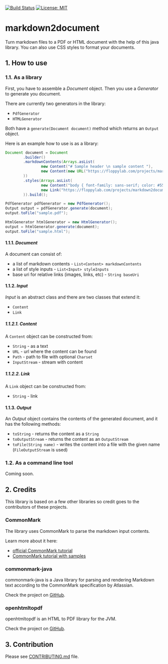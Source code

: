 [![Build Status](https://travis-ci.org/floppylab/markdown2document.svg?branch=master)](https://travis-ci.org/floppylab/markdown2document) 
[![License: MIT](https://img.shields.io/badge/License-MIT-blue.svg)](LICENCE)

# markdown2document

Turn markdown files to a PDF or HTML document with the help of this java library. You can also use CSS styles to format your documents.

## 1. How to use

### 1.1. As a library

First, you have to assemble a _Document_ object. Then you use a _Generator_ to generate you document.

There are currently two generators in the library:
- `PdfGenerator`
- `HTMLGenerator`

Both have a `generate(Document document)` method which returns an `Output` object.

Here is an example how to use is as a library:

``` java
Document document = Document
        .builder()
        .markdownContents(Arrays.asList(
                new Content("# Sample header \n sample content "),
                new Content(new URL("https://floppylab.com/projects/markdown2document/sample.md"))
        ))
        .styles(Arrays.asList(
                new Content("body { font-family: sans-serif; color: #555; /* some comment*/ }"),
                new Link("https://floppylab.com/projects/markdown2document/sample.css")
        )).build();

PdfGenerator pdfGenerator = new PdfGenerator();
Output output = pdfGenerator.generate(document);
output.toFile("sample.pdf");

HtmlGenerator htmlGenerator = new HtmlGenerator();
output = htmlGenerator.generate(document);
output.toFile("sample.html");
```

#### 1.1.1. _Document_

A document can consist of:
- a list of markdown contents - `List<Content> markdownContents`
- a list of style inputs - `List<Input> styleInputs`
- base uri for relative links (images, links, etc) - `String baseUri`

#### 1.1.2. _Input_

_Input_ is an abstract class and there are two classes that extend it:

- `Content` 
- `Link`

##### 1.1.2.1. _Content_

A `Content` object can be constructed from:
- `String` - as a text
- `URL` - url where the content can be found
- `Path` - path to file with optional `Charset`
- `InputStream` - stream with content

##### 1.1.2.2. _Link_

A `Link` object can be constructed from:
- `String` - link

#### 1.1.3. _Output_

An _Output_ object contains the contents of the generated document, and it has the following methods:
- `toString` - returns the content as a `String`
- `toOutputStream` - returns the content as an `OutputStream`
- `toFile(String name)` - writes the content into a file with the given name (`FileOutputStream` is used)

### 1.2. As a command line tool

Coming soon.

## 2. Credits

This library is based on a few other libraries so credit goes to the contributors of these projects.

### CommonMark 

The library uses CommonMark to parse the markdown input contents.

Learn more about it here: 
- [official CommonMark tutorial](https://commonmark.org/help/tutorial/)
- [CommonMark tutorial with samples](https://github.com/thephpleague/commonmark/blob/master/tests/benchmark/sample.md)

### commonmark-java

commonmark-java is a Java library for parsing and rendering Markdown text according to the CommonMark specification by Atlassian.

Check the project on [GitHub](https://github.com/atlassian/commonmark-java).

### openhtmltopdf

openhtmltopdf is an HTML to PDF library for the JVM.

Check the project on [GitHub](https://github.com/danfickle/openhtmltopdf).

## 3. Contribution

Please see [CONTRIBUTING.md](CONTRIBUTING.md) file.

